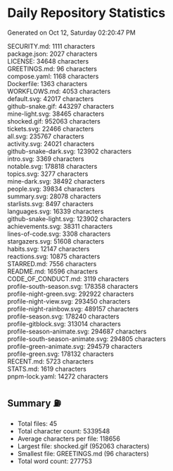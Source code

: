 # Daily Repository Statistics 
Generated on Oct 12, Saturday 02:20:47 PM  

SECURITY.md: 1111 characters  
package.json: 2027 characters  
LICENSE: 34648 characters  
GREETINGS.md: 96 characters  
compose.yaml: 1168 characters  
Dockerfile: 1363 characters  
WORKFLOWS.md: 4053 characters  
default.svg: 42017 characters  
github-snake.gif: 443297 characters  
mine-light.svg: 38465 characters  
shocked.gif: 952063 characters  
tickets.svg: 22466 characters  
all.svg: 235767 characters  
activity.svg: 24021 characters  
github-snake-dark.svg: 123902 characters  
intro.svg: 3369 characters  
notable.svg: 178818 characters  
topics.svg: 3277 characters  
mine-dark.svg: 38492 characters  
people.svg: 39834 characters  
summary.svg: 28078 characters  
starlists.svg: 8497 characters  
languages.svg: 16339 characters  
github-snake-light.svg: 123902 characters  
achievements.svg: 38311 characters  
lines-of-code.svg: 3308 characters  
stargazers.svg: 51608 characters  
habits.svg: 12147 characters  
reactions.svg: 10875 characters  
STARRED.md: 7556 characters  
README.md: 16596 characters  
CODE_OF_CONDUCT.md: 3119 characters  
profile-south-season.svg: 178358 characters  
profile-night-green.svg: 292922 characters  
profile-night-view.svg: 293450 characters  
profile-night-rainbow.svg: 489157 characters  
profile-season.svg: 178240 characters  
profile-gitblock.svg: 313014 characters  
profile-season-animate.svg: 294687 characters  
profile-south-season-animate.svg: 294805 characters  
profile-green-animate.svg: 294579 characters  
profile-green.svg: 178132 characters  
RECENT.md: 5723 characters  
STATS.md: 1619 characters  
pnpm-lock.yaml: 14272 characters  

## Summary ⛽  
- Total files: 45  
- Total character count: 5339548  
- Average characters per file: 118656  
- Largest file: shocked.gif (952063 characters)  
- Smallest file: GREETINGS.md (96 characters)  
- Total word count: 277753  
